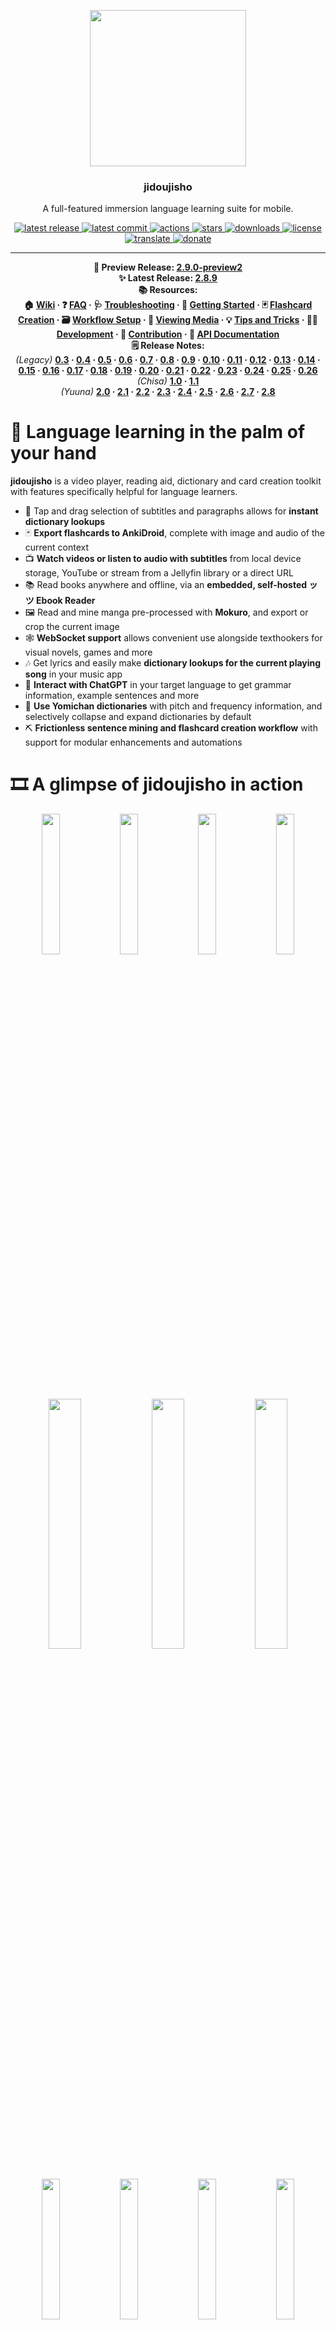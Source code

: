 <p align="center">
  <img src="https://github.com/arianneorpilla/jidoujisho/blob/main/yuuna/assets/meta/icon.png" width="250" height="250">
</p>
<h3 align="center">jidoujisho</h3>
<p align="center">A full-featured immersion language learning suite for mobile.</p>
<p align="center">
  <a href="https://github.com/arianneorpilla/jidoujisho/releases/tag/2.8.9">
    <img src="https://img.shields.io/github/v/release/arianneorpilla/jidoujisho" alt="latest release" />
  </a>
  <a href="https://github.com/arianneorpilla/jidoujisho/commits/main">
    <img src="https://img.shields.io/github/last-commit/arianneorpilla/jidoujisho" alt="latest commit" />
  </a>
  <a href="https://github.com/arianneorpilla/jidoujisho/actions">
    <img src="https://img.shields.io/github/actions/workflow/status/arianneorpilla/jidoujisho/main.yml" alt="actions" />
  </a>
  <a href="https://github.com/arianneorpilla/jidoujisho/stargazers">
    <img src="https://img.shields.io/github/stars/arianneorpilla/jidoujisho" alt="stars" />
  </a>
  <a href="https://github.com/arianneorpilla/jidoujisho/releases/">
    <img src="https://img.shields.io/github/downloads/arianneorpilla/jidoujisho/total" alt="downloads" />
  </a>
  <a href="https://github.com/arianneorpilla/jidoujisho/blob/master/LICENSE">
    <img src="https://img.shields.io/github/license/arianneorpilla/jidoujisho" alt="license" />
  </a>
  <a href="https://crowdin.com/project/jidoujisho">
    <img src="https://img.shields.io/badge/translate-crowdin-9C86B8" alt="translate" />
  </a>
  <a href="https://ko-fi.com/arianneorpilla">
    <img src="https://img.shields.io/badge/donate-ko--fi-ff5f5f" alt="donate" />
  </a>
</p>


---

<p align="center" style="margin:0"><b>‍🧪 Preview Release:
  <a href="https://github.com/arianneorpilla/jidoujisho/releases/tag/2.9.0-preview2">2.9.0-preview2</a>
</b></p>

<p align="center" style="margin:0"><b>✨ Latest Release:
  <a href="https://github.com/arianneorpilla/jidoujisho/releases/tag/2.8.9">2.8.9</a>
</b></p>

<b>
<p align="center" style="margin:0"><b>📚 Resources:</b><br>
  🏠 <a href="https://github.com/arianneorpilla/jidoujisho/wiki">Wiki</a> · 
  ❓ <a href="https://github.com/arianneorpilla/jidoujisho/wiki/1.-FAQ">FAQ</a> · 
  🩺 <a href="https://github.com/arianneorpilla/jidoujisho/wiki/2.-Troubleshooting">Troubleshooting</a> · 
  🚀 <a href="https://github.com/arianneorpilla/jidoujisho/wiki/3.-Getting-Started">Getting Started</a> ·
  🃏 <a href="https://github.com/arianneorpilla/jidoujisho/wiki/4.-Flashcard-Creation">Flashcard Creation</a> ·
  🗃️ <a href="https://github.com/arianneorpilla/jidoujisho/wiki/5.-Workflow-Setup">Workflow Setup</a> · 
  🎥 <a href="https://github.com/arianneorpilla/jidoujisho/wiki/6.-Viewing-Media">Viewing Media</a> · 
  💡 <a href="https://github.com/arianneorpilla/jidoujisho/wiki/7.-Tips-and-Tricks">Tips and Tricks</a> · 
  🧑‍💻 <a href="https://github.com/arianneorpilla/jidoujisho/wiki/8.-Development">Development</a> · 
  👥 <a href="https://github.com/arianneorpilla/jidoujisho/wiki/9.-Contribution">Contribution</a> · 
  📑 <a href="https://arianneorpilla.github.io/jidoujisho">API Documentation</a>
</p>
</b>

<p align="center" style="margin:0"><b>🗒️ Release Notes:</b><br>
<i>(Legacy)</i> <b><a href="https://github.com/arianneorpilla/jidoujisho/releases/tag/0.3.0-beta">0.3</a> · 
  <a href="https://github.com/arianneorpilla/jidoujisho/releases/tag/0.4-beta">0.4</a> · 
  <a href="https://github.com/arianneorpilla/jidoujisho/releases/tag/0.5.2-beta">0.5</a> · 
  <a href="https://github.com/arianneorpilla/jidoujisho/releases/tag/0.6.1-beta">0.6</a> · 
  <a href="https://github.com/arianneorpilla/jidoujisho/releases/tag/0.7.2-beta">0.7</a> ·
  <a href="https://github.com/arianneorpilla/jidoujisho/releases/tag/0.8.1-beta">0.8</a> ·
  <a href="https://github.com/arianneorpilla/jidoujisho/releases/tag/0.9.3-beta">0.9</a> · 
  <a href="https://github.com/arianneorpilla/jidoujisho/releases/tag/0.10.0-beta">0.10</a> · 
  <a href="https://github.com/arianneorpilla/jidoujisho/releases/tag/0.11.3-beta">0.11</a> · 
  <a href="https://github.com/arianneorpilla/jidoujisho/releases/tag/0.12.4-beta">0.12</a> · 
  <a href="https://github.com/arianneorpilla/jidoujisho/releases/tag/0.13.7-beta">0.13</a> ·
  <a href="https://github.com/arianneorpilla/jidoujisho/releases/tag/0.14.2-beta">0.14</a> ·
  <a href="https://github.com/arianneorpilla/jidoujisho/releases/tag/0.15.8-beta">0.15</a> ·
  <a href="https://github.com/arianneorpilla/jidoujisho/releases/tag/0.16.7-beta">0.16</a> · 
  <a href="https://github.com/arianneorpilla/jidoujisho/releases/tag/0.17.4-beta">0.17</a> · 
  <a href="https://github.com/arianneorpilla/jidoujisho/releases/tag/0.18.1-beta">0.18</a> · 
  <a href="https://github.com/arianneorpilla/jidoujisho/releases/tag/0.19.1-beta">0.19</a> · 
  <a href="https://github.com/arianneorpilla/jidoujisho/releases/tag/0.20.1-beta">0.20</a> · 
  <a href="https://github.com/arianneorpilla/jidoujisho/releases/tag/0.21.2-beta">0.21</a> · 
  <a href="https://github.com/arianneorpilla/jidoujisho/releases/tag/0.22.1-beta">0.22</a> · 
  <a href="https://github.com/arianneorpilla/jidoujisho/releases/tag/0.23.2-beta">0.23</a> · 
  <a href="https://github.com/arianneorpilla/jidoujisho/releases/tag/0.24.5-beta">0.24</a> · 
  <a href="https://github.com/arianneorpilla/jidoujisho/releases/tag/0.25.12-beta">0.25</a> · 
  <a href="https://github.com/arianneorpilla/jidoujisho/releases/tag/0.26.3-beta">0.26</a><br>
</b><i>(Chisa)</i> <b>
  <a href="https://github.com/arianneorpilla/jidoujisho/releases/tag/1.0.0">1.0</a> · 
  <a href="https://github.com/arianneorpilla/jidoujisho/releases/tag/1.1">1.1</a><br>
</b><i>(Yuuna)</i> <b>
  <a href="https://github.com/arianneorpilla/jidoujisho/releases/tag/2.0.0">2.0</a> · 
  <a href="https://github.com/arianneorpilla/jidoujisho/releases/tag/2.1">2.1</a> · 
  <a href="https://github.com/arianneorpilla/jidoujisho/releases/tag/2.2">2.2</a> · 
  <a href="https://github.com/arianneorpilla/jidoujisho/releases/tag/2.3">2.3</a> · 
  <a href="https://github.com/arianneorpilla/jidoujisho/releases/tag/2.4">2.4</a> · 
  <a href="https://github.com/arianneorpilla/jidoujisho/releases/tag/2.5">2.5</a> · 
  <a href="https://github.com/arianneorpilla/jidoujisho/releases/tag/2.6.0">2.6</a> · 
  <a href="https://github.com/arianneorpilla/jidoujisho/releases/tag/2.7.0">2.7</a> ·
  <a href="https://github.com/arianneorpilla/jidoujisho/releases/tag/2.8.0">2.8</a></b>
</p>


# 📱 Language learning in the palm of your hand
**jidoujisho** is a video player, reading aid, dictionary and card creation toolkit with features specifically helpful for language learners.
* 📖 Tap and drag selection of subtitles and paragraphs allows for **instant dictionary lookups**
* 🃏 **Export flashcards to AnkiDroid**, complete with image and audio of the current context
* 📺 **Watch videos or listen to audio with subtitles** from local device storage, YouTube or stream from a Jellyfin library or a direct URL
* 📚 Read books anywhere and offline, via an **embedded, self-hosted ッツ Ebook Reader**
* 🖼️ Read and mine manga pre-processed with **Mokuro**, and export or crop the current image
* 🕸️ **WebSocket support** allows convenient use alongside texthookers for visual novels, games and more
* 🎶 Get lyrics and easily make **dictionary lookups for the current playing song** in your music app
* 🤖 **Interact with ChatGPT** in your target language to get grammar information, example sentences and more 
* 📘 **Use Yomichan dictionaries** with pitch and frequency information, and selectively collapse and expand dictionaries by default
* ⛏ **Frictionless sentence mining and flashcard creation workflow** with support for modular enhancements and automations

# 🎞️ A glimpse of jidoujisho in action

<p align="center" style="margin:0">
   <img src="https://i.postimg.cc/Ls9Dv3FP/Screenshot-20230406-152827.png" width="24%">
   <img src="https://i.postimg.cc/hGg27LKM/Screenshot-20230607-232936.png" width="24%">
   <img src="https://i.postimg.cc/gJDPQDxP/Screenshot-20230406-152331.png" width="24%">
   <img src="https://i.postimg.cc/x1WFhfrZ/Screenshot-20230406-152042.png" width="24%">
</p>
<p align="center" style="margin:0">
  <img src="https://i.postimg.cc/yxYnpYzP/Screenshot-20230406-153303.png" width="32%">
  <img src="https://i.postimg.cc/TYbWMvYq/Screenshot-20230406-153149.png" width="32%">
  <img src="https://i.postimg.cc/bNr3QJgY/Screenshot-20230406-153206.png" width="32%">
</p>
<p align="center" style="margin:0">
<img src="https://i.postimg.cc/ryB97kLM/Screenshot-20230406-151738.png" width="24%">
<img src="https://i.postimg.cc/qM2GT5kn/Screenshot-20230406-152244.png" width="24%">
<img src="https://i.postimg.cc/WzCYHFwv/Screenshot-20230406-150912.png" width="24%">
<img src="https://i.postimg.cc/1XfYBc6B/Screenshot-20230406-151040.png" width="24%">
</p>
<p align="center" style="margin:0">
  <img src="https://i.postimg.cc/nLdLQp1m/Screenshot-20230406-155356.png" width="32%">
  <img src="https://i.postimg.cc/8Ck55jLD/Screenshot-20230406-155243.png" width="32%">
  <img src="https://i.postimg.cc/QtHdQw6y/Screenshot-20230406-155648.png" width="32%">
</p>

# ⚕️ Current state of the project

**jidoujisho is eagerly looking for contributors.** If you are interested in maintaining a dictionary format, media source, an enhancement or quick action or even a new language for the application, user and developer documentation is coming soon.

Originally built for the Japanese language learning community, jidoujisho is free and open source software, and is <b><a href="https://github.com/arianneorpilla/jidoujisho/releases">available to download here on GitHub.</a></b>

Please note that the development of the app switches between changes being implemented and being left alone for daily use. Update frequency may depend on the gravity of any issues that arise. **Hiatuses provide practical insight on usage and where development should go next.**

# 📖 Using the application

### 🚨 Supported Formats

- jidoujisho will take **video and audio formats as supported by VLC**. SDR video is recommended over HDR. Subtitles may be embedded within the video being played and selected during playback.
- If you have trouble with storage space on your device, you may use the app as an external player for [**Jellyfin**](https://jellyfin.org/) and stream from your PC media library, complete with progress tracking and external subtitles support. 
- If you wish to use external subtitles, they may be in **SRT, ASS or SSA format** and you may import them during playback through the menu. You may switch between different audio and subtitle tracks. Image-based subtitles such as PGS are not currently supported.
- **Closed captions** and **auto-generated captions** are available when watching YouTube videos. <b><a href="https://www.youtube.com/watch?v=mZ0sJQC8qkE">Here is a fair sample of</a> <a href="https://www.youtube.com/watch?v=X9zw0QF12Kc">YouTube videos with such subtitles</a> <a href="https://www.youtube.com/watch?v=t1yXDcuwzpY">showcasing some very practical application use cases.</a></b> **Users are strongly advised not to use automatic captions if they cannot reliably discern their correctness.**
- **ッツ Ebook Reader** allows reading of books in **EPUB or HTMLZ** format.
- **Mokuro volumes** must be in HTML format, and have images in the relative directory.
- **Make sure your Android WebView is updated before use**. This will resolve common issues that may occur with ッツ Ebook Reader or Mokuro.
- Users may import <b><a href="https://foosoft.net/projects/yomichan/">Yomichan</a></b> dictionaries for Japanese, <b><a href="https://drive.google.com/drive/folders/1tTdLppnqMfVC5otPlX_cs4ixlIgjv_lH">some can be found here</a></b>. Note that Yomichan dictionaries using `structured-content` are currently unsupported.
- Other supported formats include <b><a href="https://legacy.migaku.io/tools-guides/migaku-dictionary/manual/">Migaku</a></b> and <b><a href="http://lingvo.helpmax.net/en/troubleshooting/dsl-compiler/dsl-dictionary-structure/">DSL</b></a> dictionaries. 

### 🚀 Getting Started

A primer on the basics of the application is as follows.

* 📲 <a href="https://github.com/arianneorpilla/jidoujisho/releases/"/>**Download and install the latest release**</a> onto your Android device
* ⏯️ Watch a video with the *Player* selecting from your **local media library** or **picking a YouTube video**
* 📚 Start a novel with the *Reader* to launch ッツ Ebook Reader to read an **EPUB** or **HTMLZ** file
* 🖼️ Read pre-processed manga in HTML with the **Mokuro** media source
* 📋 **Tap a word** for instant dictionary lookups, and open the **Card Creator** or use **Instant Export**
* ❎ You can dismiss dictionary popups by **swiping horizontally, using a volume button or tapping on the current selection**
* ↕️ **You may swipe vertically in the player to open the transcript** in the player, and pick a time or read subtitles
* ↔️ **Swipe horizontally** in the player to repeat the current subtitle audio

### 📲 Exporting to AnkiDroid

* 📤 You may also export the current context to an **AnkiDroid card, including the current image and audio**
* ⚠️ **If AnkiDroid is not running in the background**, you will be prompted to install or launch it
* 🗃 **The AnkiDroid deck you last export to will be remembered** for your next export
* 📝 **You may edit the card fields** before exporting to AnkiDroid
* ⚛️ **Customisation of the Anki export** is possible by creating your own export profile

### 🙌 User Tips

* 🇯🇵 Can't find Japanese subtitles for your media? Try finding what you need at <b><a href="https://kitsunekko.net">kitsunekko</a></b> or <b><a href="https://github.com/orgs/Nekomoekissaten-SUB/projects/1">Nekomoekisatten</a></b>
* 🔮 Customise your workflow by trying out different **enhancements and quick actions**
* 🈲 Monolingually transitioning? **Collapse your bilingual dictionaries by default**, and split your export fields between expanded and collapsed meanings.
* 📡 You can use [**Jellyfin**](https://jellyfin.org/) to stream media from your PC, complete with progress tracking and external subtitle support
* 🖐️ **Double tap on a character** when reading a meaning to **quickly select it as a word and recursively search**
* 📑 **External subtitles with the same name as the selected video file** will be loaded by default
* 📰 You can get **example sentences** from Massif, Tatoeba or ImmersionKit if a sentence you find is too hard
* ⏲️ If your subtitles are off, you can **set the delay** or **pad the exported audio time with an allowance**
* ✊ **Export a range of multiple subtitles** by holding onto a subtitle aside from the current one in the transcript
* 📹 The quality closest to the **last selected quality** will be selected by default for YouTube videos
* 💬 **If your video has burned-in subtitles,** you may use the blur widget under player options to hide them
* ✂️ Reading manga? You can **crop an image** before exporting a card
* 🎧 **Listening to an audiobook?** You can read with subtitles during playback by opening the transcript and clicking on the upper-right icon
* 🔔 You can listen in the background by turning on **background play** with
**live subtitle previews in media notifications** with controls
* 🪡 **Limit export to a single dictionary** by selecting the button on the rightmost tag of a dictionary entry
* 📜 **Tap on a field's icon** in the Card Creator to **lock the field**, which can be useful if exporting the same sentence multiple times
* 🤖 Users may chat in various languages supported by ChatGPT.  **Users are advised not to heavily rely on an AI language model if they cannot accurately distinguish its correctness and accuracy.**

# 👥 Contribution and attribution

<!-- readme: contributors -start -->
<table>
<tr>
    <td align="center">
        <a href="https://github.com/arianneorpilla">
            <img src="https://avatars.githubusercontent.com/u/11363922?v=4" width="100;" alt="arianneorpilla"/>
            <br />
            <sub><b>arianneorpilla</b></sub>
        </a>
    </td>
    <td align="center">
        <a href="https://github.com/m-edlund">
            <img src="https://avatars.githubusercontent.com/u/44649263?v=4" width="100;" alt="m-edlund"/>
            <br />
            <sub><b>m-edlund</b></sub>
        </a>
    </td>
    <td align="center">
        <a href="https://github.com/Aegyo">
            <img src="https://avatars.githubusercontent.com/u/4183969?v=4" width="100;" alt="Aegyo"/>
            <br />
            <sub><b>Aegyo</b></sub>
        </a>
    </td>
    <td align="center">
        <a href="https://github.com/Aquafina-water-bottle">
            <img src="https://avatars.githubusercontent.com/u/17107540?v=4" width="100;" alt="Aquafina-water-bottle"/>
            <br />
            <sub><b>Aquafina-water-bottle</b></sub>
        </a>
    </td>
    <td align="center">
        <a href="https://github.com/Natsume-197">
            <img src="https://avatars.githubusercontent.com/u/36428207?v=4" width="100;" alt="Natsume-197"/>
            <br />
            <sub><b>Natsume-197</b></sub>
        </a>
    </td>
    <td align="center">
        <a href="https://github.com/MarvNC">
            <img src="https://avatars.githubusercontent.com/u/17340496?v=4" width="100;" alt="MarvNC"/>
            <br />
            <sub><b>MarvNC</b></sub>
        </a>
    </td></tr>
</table>
<!-- readme: contributors -end -->

jidoujisho is written in <b><a href="https://dart.dev/">Dart</a></b> and powered by <b><a href="https://flutter.dev/">Flutter</a></b>, and is made available under the <b><a href="https://www.gnu.org/licenses/gpl-3.0.en.html">GNU General Public License 3.0</a></b>.

Database enabled by <b><a href="https://isar.dev">Isar</a></b> and <b><a href="https://docs.hivedb.dev/">Hive</a></b>. Reader via a self-hosted <b><a href="https://reader.ttsu.app/">ッツ Ebook Reader</b></a>. <b><a href="https://github.com/kha-white/mokuro">Mokuro</b></a> for manga reading. Video streaming via <b><a href="https://youtube.com/">YouTube</a></b>. Chat service via <a href="https://chat.openai.com"><b>ChatGPT</a></b>.

Image search via <b><a href="https://bing.com//">Bing</a></b>. Audio search via <b><a href="https://forvo.com//">Forvo</a></b> and <b><a href="https://www.japanesepod101.com">JapanesePod101</a></b>. Example sentences from <b><a href="https://massif.la">Massif</a></b>, <b><a href="https://tatoeba.org/">Tatoeba</a></b> and <a href="https://www.immersionkit.com/"><b>ImmersionKit</b></a>. Lyrics from <a href="https://google.com"><b>Google</a></b> and <a href="https://uta-net.com"><b>Uta-Net</b></a>.

Natural language processing tools include <b><a href="https://github.com/Kimtaro/ve">Ve</a></b> and <b><a href="https://pub.dev/packages/mecab_dart">MeCab</a></b> for Japanese. Special thanks to the <b><a href="https://foosoft.net/projects/yomichan/">Yomichan</b></a> project.

If you like what I've done so far, you can help me out by testing the application on various devices so that I can gauge the compatibility of the application with different versions of Android, <b><a href="https://www.ko-fi.com/arianneorpilla">making a donation</a></b> or collaborating with me on further improvements.

The logo of the application is both by <b><a href="https://88suzysuzy.carrd.co/">suzy</b></a> and <b><a href="https://www.buymeacoffee.com/marblesaa">Aaron Marbella</a></b>, support their awesome work if you can!

